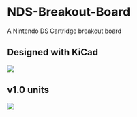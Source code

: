 # NDS-Breakout-Board
 A Nintendo DS Cartridge breakout board

## Designed with KiCad
![](https://upload.wikimedia.org/wikipedia/commons/5/59/KiCad-Logo.svg)

## v1.0 units
![](https://raw.githubusercontent.com/pedro-javierf/dscartpcb/main/board.png?token=ADDA4ZXDSTRA2M477LOJ72LAGAS4O)
